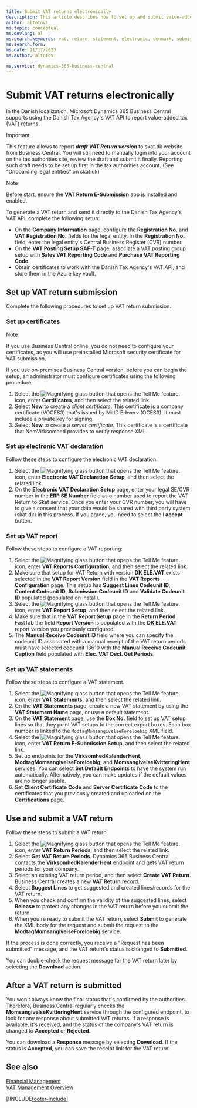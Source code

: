```yaml
---
title: Submit VAT returns electronically
description: This article describes how to set up and submit value-added tax (VAT) returns electronically in Denmark.
author: altotovi
ms.topic: conceptual
ms.devlang: al
ms.search.keywords: vat, return, statement, electronic, denmark, submission, skat
ms.search.form: 
ms.date: 11/17/2023
ms.author: altotovi

ms.service: dynamics-365-business-central
---
```


# Submit VAT returns electronically

In the Danish localization, Microsoft Dynamics 365 Business Central supports using the Danish Tax Agency's VAT API to report value-added tax (VAT) returns.  

> [!IMPORTANT]
> This feature allows to report **_draft VAT Return version_** to skat.dk website from Business Central. You will still need to manually login into your account on the tax authorities site, review the draft and submit it finally. Reporting such draft needs to be set up first in the tax authorities account. (See “Onboarding legal entities” on skat.dk)

> [!NOTE]
> Before start, ensure the **VAT Return E-Submission** app is installed and enabled.  

To generate a VAT return and send it directly to the Danish Tax Agency's VAT API, complete the following setup:

- On the **Company Information** page, configure the **Registration No.** and **VAT Registration No.** fields for the legal entity. In the **Registration No.** field, enter the legal entity's Central Business Register (CVR) number.
- On the **VAT Posting Setup SAF-T** page, associate a VAT posting group setup with **Sales VAT Reporting Code** and **Purchase VAT Reporting Code**.
- Obtain certificates to work with the Danish Tax Agency's VAT API, and store them in the Azure key vault.

## Set up VAT return submission

Complete the following procedures to set up VAT return submission.

### Set up certificates

> [!NOTE]
> If you use Business Central online, you do not need to configure your certificates, as you will use preinstalled Microsoft security certificate for VAT submission. 

If you use on-premises Business Central version, before you can begin the setup, an administrator must configure certificates using the following procedure: 

1. Select the ![Magnifying glass button that opens the Tell Me feature.](../../media/ui-search/search_small.png "Tell me what you want to do") icon, enter **Certificates**, and then select the related link.
2. Select **New** to create a _client certificate_. This certificate is a company certificate (VOCES3) that's issued by MitID Erhverv (OCES3). It must include a private key for signing.
3. Select **New** to create a _server certificate_. This certificate is a certificate that NemVirksomhed provides to verify response XML.

### Set up electronic VAT declaration 

Follow these steps to configure the electronic VAT declaration.

1. Select the ![Magnifying glass button that opens the Tell Me feature.](../../media/ui-search/search_small.png "Tell me what you want to do") icon, enter **Electronic VAT Declaration Setup**, and then select the related link.  
2. On the **Electronic VAT Declaration Setup** page, enter your legal SE/CVR number in the **ERP SE Number** field as a number used to report the VAT Return to Skat service. Once you enter your CVR number, you will have to give a consent that your data would be shared with third party system (skat.dk) in this process. If you agree, you need to select the **I accept** button.  

### Set up VAT report  

Follow these steps to configure a VAT reporting:

1. Select the ![Magnifying glass button that opens the Tell Me feature.](../../media/ui-search/search_small.png "Tell me what you want to do") icon, enter **VAT Reports Configuration**, and then select the related link.  
2. Make sure that setup for VAT Return with version **DK ELE.VAT** exists selected in the **VAT Report Version** field in the **VAT Reports Configuration** page. This setup has **Suggest Lines Codeunit ID**, **Content Codeunit ID**, **Submission Codeunit ID** and **Validate Codeunit ID** populated (populated on install).
3. Select the ![Magnifying glass button that opens the Tell Me feature.](../../media/ui-search/search_small.png "Tell me what you want to do") icon, enter **VAT Report Setup**, and then select the related link. 
4. Make sure that in the **VAT Report Setup** page in the **Return Period** FastTab the field **Report Version** is populated with the **DK ELE.VAT** report version you previously configured.
5. The **Manual Receive Codeunit ID** field where you can specify the codeunit ID associated with a manual receipt of the VAT return periods must have selected codeunit 13610 with the **Manual Receive Codeunit Caption** field populated with **Elec. VAT Decl. Get Periods**.   

### Set up VAT statements

Follow these steps to configure a VAT statement.

1. Select the ![Magnifying glass button that opens the Tell Me feature.](../../media/ui-search/search_small.png "Tell me what you want to do") icon, enter **VAT Statements**, and then select the related link.
2. On the **VAT Statements** page, create a new VAT statement by using the **VAT Statement Name** page, or use a default statement.
3. On the **VAT Statement** page, use the **Box No.** field to set up VAT setup lines so that they point VAT setups to the correct export boxes. Each box number is linked to the `ModtagMomsangivelseForeloebig` XML field.
4. Select the ![Magnifying glass button that opens the Tell Me feature.](../../media/ui-search/search_small.png "Tell me what you want to do") icon, enter **VAT Return E-Submission Setup**, and then select the related link.
5. Set up endpoints for the **VirksomhedKalenderHent**, **ModtagMomsangivelseForeloebig**, and **MomsangivelseKvitteringHent** services. You can select **Set Default Endpoints** to have the system run automatically. Alternatively, you can make updates if the default values are no longer usable.
6. Set **Client Certificate Code** and **Server Certificate Code** to the certificates that you previously created and uploaded on the **Certifications** page.

## Use and submit a VAT return

Follow these steps to submit a VAT return.

1. Select the ![Magnifying glass button that opens the Tell Me feature.](../../media/ui-search/search_small.png "Tell me what you want to do") icon, enter **VAT Return Periods**, and then select the related link. 
2. Select **Get VAT Return Periods**. Dynamics 365 Business Central contacts the **VirksomhedKalenderHent** endpoint and gets VAT return periods for your company.  
3. Select an existing VAT return period, and then select **Create VAT Return**. Business Central creates a new **VAT Return** record.  
4. Select **Suggest Lines** to get suggested and created lines/records for the VAT return.   
5. When you check and confirm the validity of the suggested lines, select **Release** to protect any changes in the VAT return before you submit the return. 
6. When you're ready to submit the VAT return, select **Submit** to generate the XML body for the request and submit the request to the **ModtagMomsangivelseForeloebig** service. 

If the process is done correctly, you receive a "Request has been submitted" message, and the VAT return's status is changed to **Submitted**.

You can double-check the request message for the VAT return later by selecting the **Download** action.  

## After a VAT return is submitted

You won't always know the final status that's confirmed by the authorities. Therefore, Business Central regularly checks the **MomsangivelseKvitteringHent** service through the configured endpoint, to look for any response about submitted VAT returns. If a response is available, it's received, and the status of the company's VAT return is changed to **Accepted** or **Rejected**.

You can download a **Response** message by selecting **Download**. If the status is **Accepted**, you can save the receipt link for the VAT return.

## See also

[Financial Management](../../finance.md)  
[VAT Management Overview](../../finance-manage-vat.md)

[!INCLUDE[footer-include](../../includes/footer-banner.md)]
